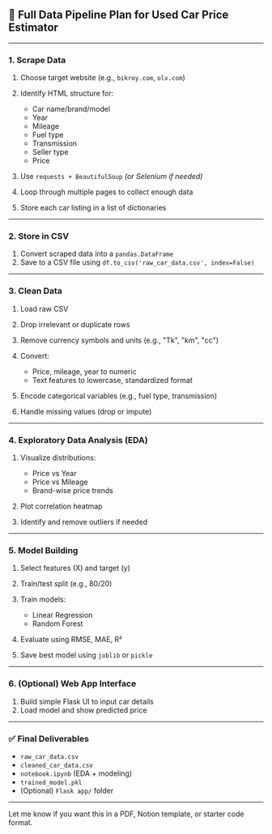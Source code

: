 ## 🔄 Full Data Pipeline Plan for Used Car Price Estimator

---

### **1. Scrape Data**

1. Choose target website (e.g., `bikroy.com`, `olx.com`)
2. Identify HTML structure for:

   - Car name/brand/model
   - Year
   - Mileage
   - Fuel type
   - Transmission
   - Seller type
   - Price

3. Use `requests + BeautifulSoup` _(or Selenium if needed)_
4. Loop through multiple pages to collect enough data
5. Store each car listing in a list of dictionaries

---

### **2. Store in CSV**

1. Convert scraped data into a `pandas.DataFrame`
2. Save to a CSV file using `df.to_csv('raw_car_data.csv', index=False)`

---

### **3. Clean Data**

1. Load raw CSV
2. Drop irrelevant or duplicate rows
3. Remove currency symbols and units (e.g., "Tk", "km", "cc")
4. Convert:

   - Price, mileage, year to numeric
   - Text features to lowercase, standardized format

5. Encode categorical variables (e.g., fuel type, transmission)
6. Handle missing values (drop or impute)

---

### **4. Exploratory Data Analysis (EDA)**

1. Visualize distributions:

   - Price vs Year
   - Price vs Mileage
   - Brand-wise price trends

2. Plot correlation heatmap
3. Identify and remove outliers if needed

---

### **5. Model Building**

1. Select features (X) and target (y)
2. Train/test split (e.g., 80/20)
3. Train models:

   - Linear Regression
   - Random Forest

4. Evaluate using RMSE, MAE, R²
5. Save best model using `joblib` or `pickle`

---

### **6. (Optional) Web App Interface**

1. Build simple Flask UI to input car details
2. Load model and show predicted price

---

### ✅ Final Deliverables

- `raw_car_data.csv`
- `cleaned_car_data.csv`
- `notebook.ipynb` (EDA + modeling)
- `trained_model.pkl`
- (Optional) `Flask app/` folder

---

Let me know if you want this in a PDF, Notion template, or starter code format.
